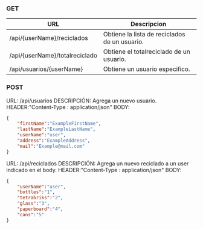 ### GET
 URL | Descripcion
 -----|------------
/api/{userName}/reciclados | Obtiene la lista de reciclados de un usuario.
/api/{userName}/totalreciclado | Obtiene el totalreciclado de un usuario.
/api/usuarios/{userName} | Obtiene un usuario especifico.

### POST
URL: /api/usuarios
DESCRIPCIÓN: Agrega un nuevo usuario.
HEADER:"Content-Type : application/json"
BODY:
```json
{
	"firstName":"ExampleFirstName",
	"lastName":"ExampleLastName",
	"userName":"user",
	"address":"ExampleAddress",
	"mail":"Example@mail.com"
}
```
URL: /api/reciclados
DESCRIPCIÓN: Agrega un nuevo reciclado a un user indicado en el body.
HEADER:"Content-Type : application/json"
BODY:
```json
{	
	"userName":"user",
	"bottles":"1",
	"tetrabriks":"2",
	"glass":"3",
	"paperboard":"4",
	"cans":"5"
}
```
